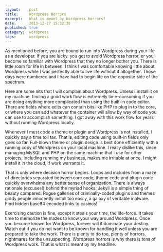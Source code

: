 ```yaml
---
layout:    post
title:     Wordpress Horrors
excerpt:   What is meant by Wordpress horrors?
date:      2013-12-27 15:32:30
published: true
category:  wordpress
tags:      wordpress
---
```


As mentioned before, you are bound to run into Wordpress during your life as a developer. If you are lucky, you get to avoid Wordpress horror, or you become so familiar with Wordpress that they no longer bother you. There is little room for life in between. I think I was comfortable knowing little about Wordpress while I was perfectly able to live life without it altogether. Those days were numbered and I have had to begin life on the opposite side of the spectrum.

Here are some nits that I will complain about Wordpress. Unless I install it on my machine, finding a good work flow is extremely time-consuming if you are doing anything more complicated than using the built-in code editor. There are fields where edits can contain bits like PHP to plug in to the core, or where you can add whatever the container will allow by way of code you can use to accomplish something. I got away with this work flow for years without running Wordpress locally.

Whenever I must code a theme or plugin and Wordpress is not installed, I quickly pay a time toll tax. That is, editing code using built-in fields only goes so far. Full-blown theme or plugin design is best done efficiently with a running copy of Wordpress on your local machine. I really dislike this, since managing MySQL and PHP on the same machine that I use for other projects, including running my business, makes me irritable at once. I might install it in the cloud, if work warrants it.

That is only where decision horror begins. Loops and includes from a maze of directories separated between core code, theme code and plugin code quickly overwhelms any better sense of organization. There is always rationale (excuses!) behind the myriad hooks. Jekyll is a simple thing of beauty compared. Rogue galleries of criminally-coded plugins and themes giddy people innocently install too easily, a galaxy of veritable malware. Find hidden base64 encoded links to casinos!

Exercising caution is fine, except it steals your time, the life-force. It takes time to memorize the mazes to know your way around Wordpress. Once you become known for Wordpress, forever will it dominate your destiny. Watch out if you do not want to be known for handling it well unless you are prepared to take the work. There is plenty to do too, plenty of horrors, nightmares for the unsuspecting. Wordpress horrors is why there is tons of Wordpress work. That is what is meant by my headline.
